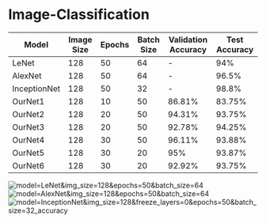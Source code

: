 # Image-Classification


| Model | Image Size | Epochs | Batch Size | Validation Accuracy | Test Accuracy |
|---|---|---|---|---|---|
| LeNet | 128 | 50 | 64 | - | 94% |
| AlexNet | 128 | 50 | 64 | - | 96.5% |
| InceptionNet | 128 | 50 | 32 | - | 98.8% |
| OurNet1 | 128 | 10 | 50 | 86.81% | 83.75% |
| OurNet2 | 128 | 20 | 50 | 94.31% | 93.75% |  
| OurNet3 | 128 | 20 | 50 | 92.78% | 94.25% |  
| OurNet4 | 128 | 30 | 50 | 96.11% | 93.88% |  
| OurNet5 | 128 | 30 | 20 | 95% | 93.87% |
| OurNet6 | 128 | 30 | 20 | 92.92% | 93.75% |  



![model=LeNet&img_size=128&epochs=50&batch_size=64](https://github.com/DelphianCalamity/Image-Classification/raw/master/results/model=LeNet&img_size=128&epochs=50&batch_size=64_accuracy.png)
![model=AlexNet&img_size=128&epochs=50&batch_size=64](https://github.com/DelphianCalamity/Image-Classification/raw/master/results/model=AlexNet&img_size=128&epochs=50&batch_size=64.png)
![model=InceptionNet&img_size=128&freeze_layers=0&epochs=50&batch_size=32_accuracy](https://github.com/DelphianCalamity/Image-Classification/raw/master/results/model=InceptionNet&img_size=128&freeze_layers=0&epochs=50&batch_size=32_accuracy.png)
